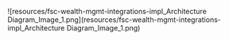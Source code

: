 ![resources/fsc-wealth-mgmt-integrations-impl_Architecture Diagram_Image_1.png](resources/fsc-wealth-mgmt-integrations-impl_Architecture Diagram_Image_1.png)